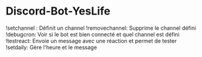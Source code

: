 # Discord-Bot-YesLife

!setchannel : Définit un channel
!removechannel: Supprime le channel défini
!debugcron: Voir si le bot est bien connecté et quel channel est défini
!testreact: Envoie un message avec une réaction et permet de tester
!setdaily: Gère l'heure et le message
